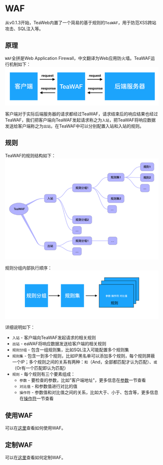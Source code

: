 # WAF
从v0.1.3开始，TeaWeb内置了一个简易的基于规则的`TeaWAF`，用于防范XSS跨站攻击、SQL注入等。

## 原理
`WAF`全拼是Web Application Firewall，中文翻译为Web应用防火墙。TeaWAF运行机制如下：
![waf1.png](waf1.png)

客户端对于实际后端服务器的请求都经过TeaWAF，请求结束后的响应结果也经过TeaWAF，我们把客户端向TeaWAF发起请求称之为`入站`，把TeaWAF将响应数据发送给客户端称之为`出站`，在TeaWAF中可以分别配置入站和入站的规则。

## 规则
TeaWAF的规则结构如下：
![waf2.png](waf2.png)

规则分组内部执行顺序：
![waf3.png](waf3.png)

详细说明如下：
* `入站` - 客户端向TeaWAF发起请求的相关规则
* `出站` - eaWAF将响应数据发送给客户端的相关规则
* `规则分组` - 包含一组规则集，比如SQL注入可能配置多个规则集
* `规则集` - 包含一到多个规则，比如IP黑名单可以添加多个规则，每个规则屏蔽一个IP；多个规则之间的关系有两种：`和`（And，全部都匹配才认为匹配）、`或`（Or有一个匹配即认为匹配）
* `规则` - 每个规则有三个要素组成：
   * `参数` - 要检查的参数，比如"客户端地址"，更多信息在[参数](Checkpoints.md)一节查看
   * `对比值` - 和参数值进行对比的值
   * `操作符` - 参数值和对比值之间的关系，比如大于、小于、包含等，更多信息在[操作符](Operators.md)一节查看

## 使用WAF
可以在[这里](Usage.md)查看如何使用WAF。

## 定制WAF
可以在[这里](Config.md)查看如何定制WAF。